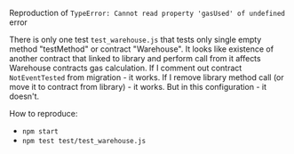 Reproduction of `TypeError: Cannot read property 'gasUsed' of undefined` error

There is only one test `test_warehouse.js` that tests only single empty method "testMethod" or contract "Warehouse".
It looks like existence of another contract that linked to library and perform call from it affects Warehouse contracts
gas calculation. If I comment out contract `NotEventTested` from migration - it works. If I remove library method call
(or move it to contract from library) - it works. But in this configuration - it doesn't.


How to reproduce:
- `npm start`
- `npm test test/test_warehouse.js`
